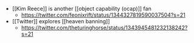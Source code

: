 - [[Kim Reece]] is another [[object capability (ocap)]] fan
    - https://twitter.com/feonixrift/status/1344327819590037504?s=21
- [[Twitter]] explores [[heaven banning]]
    - https://twitter.com/theturinghorse/status/1343945481232138242?s=21
